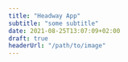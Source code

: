 ```yaml
---
title: "Headway App"
subtitle: "some subtitle"
date: 2021-08-25T13:07:09+02:00
draft: true
headerUrl: "/path/to/image"
---
```


